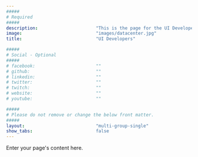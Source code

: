 ```yaml
---
#####
# Required
#####
description:                      "This is the page for the UI Developer Community, for any of those in or around the Thames Valley area."
image:                            "images/datacenter.jpg"
title:                            "UI Developers"

#####
# Social - Optional
#####
# facebook:                       ""
# github:                         ""
# linkedin:                       ""
# twitter:                        ""
# twitch:                         ""
# website:                        ""
# youtube:                        ""

#####
# Please do not remove or change the below front matter.
#####
layout:                           "multi-group-single"
show_tabs:                        false
---
```

Enter your page's content here.